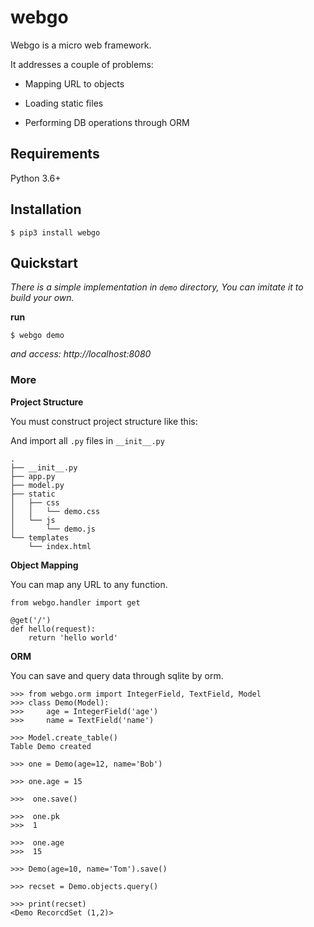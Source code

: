 # webgo

Webgo is a micro web framework.

It addresses a couple of problems:

- Mapping URL to objects

- Loading static files

- Performing DB operations through ORM 

## Requirements

Python 3.6+

## Installation

~~~
$ pip3 install webgo
~~~

## Quickstart

*There is a simple implementation in `demo` directory, You can imitate it to build your own.*

**run**

~~~
$ webgo demo
~~~

*and access: http://localhost:8080*

### More

**Project Structure**

You must construct project structure like this:

And import all `.py` files in `__init__.py`

~~~
.
├── __init__.py
├── app.py
├── model.py
├── static
│   ├── css
│   │   └── demo.css
│   └── js
│       └── demo.js
└── templates
    └── index.html
~~~

**Object Mapping**

You can map any URL to any function.

~~~
from webgo.handler import get

@get('/')
def hello(request):
    return 'hello world'
~~~

**ORM**

You can save and query data through sqlite by orm.

~~~
>>> from webgo.orm import IntegerField, TextField, Model
>>> class Demo(Model): 
>>>     age = IntegerField('age') 
>>>     name = TextField('name') 

>>> Model.create_table()                                                
Table Demo created

>>> one = Demo(age=12, name='Bob')                                          

>>> one.age = 15                                                           

>>>  one.save()                                                             

>>>  one.pk                                                                 
>>>  1

>>>  one.age                                                               
>>>  15

>>> Demo(age=10, name='Tom').save()

>>> recset = Demo.objects.query()

>>> print(recset)
<Demo RecorcdSet (1,2)>
~~~

